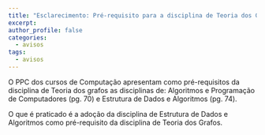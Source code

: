 ```yaml
---
title: "Esclarecimento: Pré-requisito para a disciplina de Teoria dos Grafos" 
excerpt:
author_profile: false
categories:
  - avisos
tags:
  - avisos
---
```


O PPC dos cursos de Computação apresentam como pré-requisitos da disciplina de Teoria dos grafos as disciplinas de: Algoritmos e Programação de Computadores (pg. 70) e Estrutura de Dados e Algoritmos (pg. 74).

O que é praticado é a adoção da disciplina de Estrutura de Dados e Algoritmos como pré-requisito da disciplina de Teoria dos Grafos.